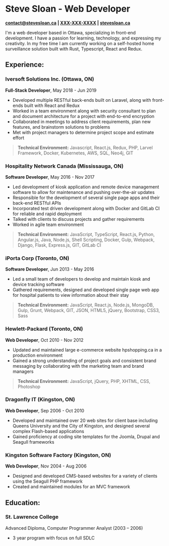 # Steve Sloan **- Web Developer**

**[contact@stevesloan.ca](mailto:contact@stevesloan.ca) |
[XXX-XXX-XXXX](tel:XXX-XXX-XXXX) |
[stevesloan.ca](https://stevesloan.ca)**

I'm a web developer based in Ottawa, specializing in front-end development. I have a passion for learning, technology, and expressing my creativity. In my free time I am currently working on a self-hosted home surveillance solution built with Rust, Typescript, React and Redux.

## Experience:

### Iversoft Solutions Inc. (Ottawa, ON)
**Full-Stack Developer**, May 2018 - Jun 2019

- Developed multiple RESTful back-ends built on Laravel, along with front-ends built with React and Redux
- Worked in a team environment along with security consultant to plan and document architecture for a project with end-to-end encryption
- Collaborated in meetings to address client requirements, plan new features, and brainstorm solutions to problems
- Met with project managers to determine project scope and estimate effort

<!-- - Vaultit
  - planning, archetecure, security, cryptography, scoping
- Glee
  - Neo4j
- Lala-land
  - scoping, implimenting, redux
- Sixth sense
  - backend
 -->

> **Technical Environment:**
Javascript, React.js, Redux, PHP, Larvel Framework, Docker, Kubernetes, AWS, SQL, Neo4j, GIT


### Hospitality Network Canada (Mississauga, ON)
**Software Developer**, May 2016 - Nov 2017

- Led development of kiosk application and remote device management software to allow for maintenance and pushing over-the-air updates
- Responsible for the development of several single page apps and their back-end RESTful APIs
- Incorporated test driven development along with Docker and GitLab CI for reliable and rapid deployment
- Talked with clients to discuss projects and gather requirements
- Worked in agile team environment

> **Technical Environment:**
JavaScript, TypeScript, React.js, Python, Angular.js, Java, Node.js, Shell Scripting, Docker, Gulp, Webpack, Django, Flask, Express.js, GIT, GitLab CI


### iPorta Corp (Toronto, ON)
**Software Developer**, Jun 2013 - May 2016

- Led a small team of developers to develop and maintain kiosk and device tracking software
- Gathered requirements, designed and developed single page web app for hospital patients to view information about their stay

> **Technical Environment:**
JavaScript, React.js, Node.js, MongoDB, Gulp, Grunt, Webpack, GIT, JSON, HTML5, jQuery, Bootstrap, CSS3, Sass

### Hewlett-Packard (Toronto, ON)
**Web Developer**, Oct 2010 - Nov 2012

- Updated and maintained large e-commerce website hpshopping.ca in a production environment
- Gained a strong understanding of project goals and consistent brand messaging by collaborating with the marketing team and brand managers

> **Technical Environment:**
JavaScript, jQuery, PHP, XHTML, CSS, Photoshop

### Dragonfly IT (Kingston, ON)
**Web Developer**, Sep 2006 - Oct 2010

- Developed and maintained over 20 web sites for client base including Queens University and the City of Kingston, and designed several complex Flash-based applications
- Gained proficiency at coding site templates for the Joomla, Drupal and Seagull frameworks

<!-- > **Technical Environment:**
JavaScript, Flash ActionScript, PHP, XHTML, CSS, Photoshop, Maya -->

### Kingston Software Factory (Kingston, ON)
**Web Developer**, Nov 2004 - Aug 2006

- Designed and developed CMS-based websites for a variety of clients using the Seagull PHP framework
- Created and maintained modules for an MVC framework

<!-- > **Technical Environment:**
PHP, Flash ActionScript, PHP, XHTML, CSS, Photoshop, 3D Studio Max -->

## Education:
### St\. Lawrence College
Advanced Diploma, Computer Programmer Analyst (2003 – 2006)

- 3 year program with focus on full SDLC
